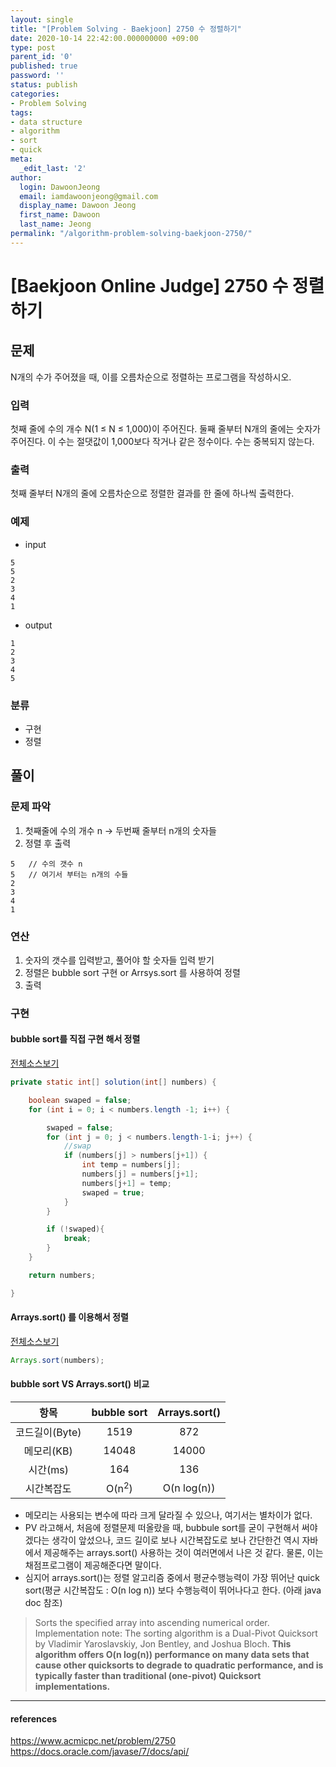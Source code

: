 ```yaml
---
layout: single
title: "[Problem Solving - Baekjoon] 2750 수 정렬하기"
date: 2020-10-14 22:42:00.000000000 +09:00
type: post
parent_id: '0'
published: true
password: ''
status: publish
categories:
- Problem Solving
tags:
- data structure
- algorithm
- sort
- quick
meta:
  _edit_last: '2'
author:
  login: DawoonJeong
  email: iamdawoonjeong@gmail.com
  display_name: Dawoon Jeong
  first_name: Dawoon
  last_name: Jeong
permalink: "/algorithm-problem-solving-baekjoon-2750/"
---
```

# [Baekjoon Online Judge] 2750 수 정렬하기

## 문제
N개의 수가 주어졌을 때, 이를 오름차순으로 정렬하는 프로그램을 작성하시오.

### 입력
첫째 줄에 수의 개수 N(1 ≤ N ≤ 1,000)이 주어진다.
둘째 줄부터 N개의 줄에는 숫자가 주어진다.
이 수는 절댓값이 1,000보다 작거나 같은 정수이다. 수는 중복되지 않는다.

### 출력
첫째 줄부터 N개의 줄에 오름차순으로 정렬한 결과를 한 줄에 하나씩 출력한다.

### 예제
- input
```
5
5
2
3
4
1
```

- output
```
1
2
3
4
5
```


### 분류
- 구현
- 정렬


## 풀이


### 문제 파악
1. 첫째줄에 수의 개수 n -> 두번째 줄부터 n개의 숫자들
2. 정렬 후 출력
```
5   // 수의 갯수 n
5   // 여기서 부터는 n개의 수들  
2
3
4
1
```


### 연산
1. 숫자의 갯수를 입력받고, 풀어야 할 숫자들 입력 받기
2. 정렬은 bubble sort 구현 or Arrsys.sort 를 사용하여 정렬
3. 출력


### 구현

#### bubble sort를 직접 구현 해서 정렬

[전체소스보기](https://github.com/iamdawoonjeong/java-datastructure-algorithm/blob/master/java-algorithm-problem-solving/src/baekjoon/sortNumbers2750/Main.java)


```java
private static int[] solution(int[] numbers) {

    boolean swaped = false;
    for (int i = 0; i < numbers.length -1; i++) {

        swaped = false;
        for (int j = 0; j < numbers.length-1-i; j++) {
            //swap
            if (numbers[j] > numbers[j+1]) {
                int temp = numbers[j];
                numbers[j] = numbers[j+1];
                numbers[j+1] = temp;
                swaped = true;
            }
        }

        if (!swaped){
            break;
        }
    }

    return numbers;

}
```

#### Arrays.sort() 를 이용해서 정렬

[전체소스보기](https://github.com/iamdawoonjeong/java-datastructure-algorithm/blob/master/java-algorithm-problem-solving/src/baekjoon/sortNumbers2750/MainAPI.java)

```java
Arrays.sort(numbers);
```

#### bubble sort VS Arrays.sort() 비교


| 항목	   | bubble sort  |  Arrays.sort() |
|:--------:|:--------:|:--------:|
|  코드길이(Byte) |  1519    |   872 	|
|  메모리(KB) 	 |  14048 	|  14000 	|
|  시간(ms) 	     |  164 	|  136   	|
|  시간복잡도     | O(n<sup>2</sup>) | O(n log(n)) 	|


- 메모리는 사용되는 변수에 따라 크게 달라질 수 있으나, 여기서는 별차이가 없다.
- PV 라고해서, 처음에 정렬문제 떠올랐을 때, bubbule sort를 굳이 구현해서 써야겠다는 생각이 앞섰으나,
  코드 길이로 보나 시간복잡도로 보나 간단한건 역시 자바에서 제공해주는 arrays.sort() 사용하는 것이 여러면에서 나은 것 같다.
  물론, 이는 채점프로그램이 제공해준다면 말이다.
- 심지어  arrays.sort()는 정렬 알고리즘 중에서 평균수행능력이 가장 뛰어난 quick sort(평균 시간복잡도 : O(n log n)) 보다 수행능력이 뛰어나다고 한다. (아래 java doc 참조)


> Sorts the specified array into ascending numerical order.
Implementation note: The sorting algorithm is a Dual-Pivot Quicksort by Vladimir Yaroslavskiy, Jon Bentley, and Joshua Bloch. **This algorithm offers O(n log(n)) performance on many data sets that cause other quicksorts to degrade to quadratic performance, and is typically faster than traditional (one-pivot) Quicksort implementations.**


---
#### references
<https://www.acmicpc.net/problem/2750>  
<https://docs.oracle.com/javase/7/docs/api/>
